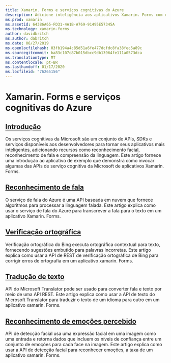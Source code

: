 ```yaml
---
title: Xamarin. Forms e serviços cognitivas do Azure
description: Adicione inteligência aos aplicativos Xamarin. Forms com os serviços cognitivas do Azure, incluindo reconhecimento de fala, verificação ortográfica, conversão de texto e reconhecimento de emoções.
ms.prod: xamarin
ms.assetid: 64386A65-FD31-4A1B-A769-91495E57345A
ms.technology: xamarin-forms
author: davidbritch
ms.author: dabritch
ms.date: 06/27/2019
ms.openlocfilehash: 03fb194a4c85d51a6fe477dcfdc8fa38fec5a89c
ms.sourcegitcommit: ba83c107c87b015dbcc9db13964fe111a0573dca
ms.translationtype: MT
ms.contentlocale: pt-BR
ms.lasthandoff: 01/17/2020
ms.locfileid: "76265156"
---
```

# <a name="xamarinforms-and-azure-cognitive-services"></a>Xamarin. Forms e serviços cognitivas do Azure

## <a name="introductionintroductionmd"></a>[Introdução](introduction.md)

Os serviços cognitivas da Microsoft são um conjunto de APIs, SDKs e serviços disponíveis aos desenvolvedores para tornar seus aplicativos mais inteligentes, adicionando recursos como reconhecimento facial, reconhecimento de fala e compreensão da linguagem. Este artigo fornece uma introdução ao aplicativo de exemplo que demonstra como invocar algumas das APIs de serviço cognitiva da Microsoft de aplicativos Xamarin. Forms.

## <a name="speech-recognitionspeech-recognitionmd"></a>[Reconhecimento de fala](speech-recognition.md)

O serviço de fala do Azure é uma API baseada em nuvem que fornece algoritmos para processar a linguagem falada. Este artigo explica como usar o serviço de fala do Azure para transcrever a fala para o texto em um aplicativo Xamarin. Forms.

## <a name="spell-checkspell-checkmd"></a>[Verificação ortográfica](spell-check.md)

Verificação ortográfica do Bing executa ortográfica contextual para texto, fornecendo sugestões embutido para palavras incorretas. Este artigo explica como usar a API de REST de verificação ortográfica de Bing para corrigir erros de ortografia em um aplicativo xamarin. Forms.

## <a name="text-translationtext-translationmd"></a>[Tradução de texto](text-translation.md)

API do Microsoft Translator pode ser usado para converter fala e texto por meio de uma API REST. Este artigo explica como usar a API de texto do Microsoft Translator para traduzir o texto de um idioma para outro em um aplicativo xamarin. Forms.

## <a name="perceived-emotion-recognitionemotion-recognitionmd"></a>[Reconhecimento de emoções percebido](emotion-recognition.md)

API de detecção facial usa uma expressão facial em uma imagem como uma entrada e retorna dados que incluem os níveis de confiança entre um conjunto de emoções para cada face na imagem. Este artigo explica como usar a API de detecção facial para reconhecer emoções, a taxa de um aplicativo xamarin. Forms.

